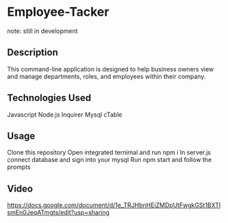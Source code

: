 # Employee-Tacker 

note: still in development

## Description

This command-line application is designed to help business owners view and manage departments, roles, and employees within their company.

## Technologies Used

Javascript
Node.js
Inquirer
Mysql
cTable

## Usage

Clone this repository
Open integrated ternimal and run npm i
In server.js connect database and sign into your mysql
Run npm start and follow the prompts

## Video

https://docs.google.com/document/d/1e_TRJHbnHEiZMDpUtFwgkGSt1BXTlsmEn0JeqATmgts/edit?usp=sharing